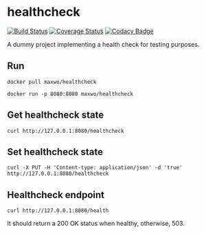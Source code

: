# healthcheck
[![Build Status](https://travis-ci.org/maxwo/healthcheck.svg?branch=master)](https://travis-ci.org/maxwo/healthcheck) [![Coverage Status](https://coveralls.io/repos/github/maxwo/healthcheck/badge.svg?branch=master)](https://coveralls.io/github/maxwo/healthcheck?branch=master) [![Codacy Badge](https://api.codacy.com/project/badge/Grade/931f06b2a71446deb6bf58258ea83d8b)](https://www.codacy.com/app/maxwo/healthcheck?utm_source=github.com&amp;utm_medium=referral&amp;utm_content=maxwo/healthcheck&amp;utm_campaign=Badge_Grade)

A dummy project implementing a health check for testing purposes.

## Run
```
docker pull maxwo/healthcheck

docker run -p 8080:8080 maxwo/healthcheck
```
## Get healthcheck state
```
curl http://127.0.0.1:8080/healthcheck
```
## Set healthcheck state
```
curl -X PUT -H 'Content-type: application/json' -d 'true' http://127.0.0.1:8080/healthcheck
```
## Healthcheck endpoint
```
curl http://127.0.0.1:8080/health
```
It should return a 200 OK status when healthy, otherwise, 503.
